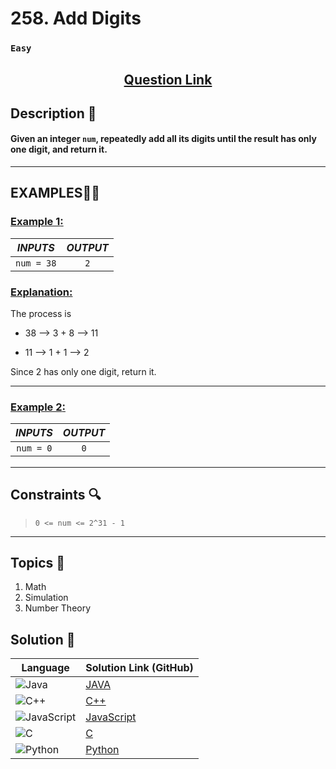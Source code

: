 # 258. Add Digits

### `Easy`


<h2 align="center">
<a href="https://leetcode.com/problems/add-digits/description/"><strong>Question Link</strong></a>
</h2>


## Description 📑

#### Given an integer `num`, repeatedly add all its digits until the result has only one digit, and return it.

---

## **EXAMPLES**💫✨ </br>

<h3>

<ins>**Example 1**:</ins> </br>


| _INPUTS_ | _OUTPUT_ |
| :-----------: | :-----------: |
| `num = 38` | `2` |

</h3>

<h3>
<ins>Explanation:</ins>
</h3>

The process is 

- 38 --> 3 + 8 --> 11

- 11 --> 1 + 1 --> 2 

Since 2 has only one digit, return it.

____
<h3>

<ins>**Example 2**:</ins> </br>

| _INPUTS_ | _OUTPUT_ |
| :-----------: | :-----------: |
| `num = 0` | `0` |

</h3>

____

## Constraints 🔍

> `0 <= num <= 2^31 - 1`

___

## Topics 📝

1. Math
2. Simulation
3. Number Theory


## Solution 📃

|  Language   |  Solution Link (GitHub) |
| ------------- | ------------- |
|  ![Java](https://img.shields.io/badge/java-%23ED8B00.svg?style=flat&logo=openjdk&logoColor=white)  | [JAVA](https://github.com/Purnima47/Leetcode-Solutions/blob/main/%F0%9F%9F%A2%20Easy/258%20-%20Add%20Digits/_258AddDigits.java) |
|  ![C++](https://img.shields.io/badge/c++-%2300599C.svg?style=plastic&logo=c%2B%2B&logoColor=white)  | [C++](https://github.com/Purnima47/Leetcode-Solutions/blob/main/%F0%9F%9F%A2%20Easy/258%20-%20Add%20Digits/_258AddDigits.cpp)  |
|  ![JavaScript](https://img.shields.io/badge/javascript-%23323330.svg?style=flat&logo=javascript&logoColor=%23F7DF1E)  | [JavaScript](https://github.com/Purnima47/Leetcode-Solutions/blob/main/%F0%9F%9F%A2%20Easy/258%20-%20Add%20Digits/_258AddDigits.js) |
|![C](https://img.shields.io/badge/c-%2300599C.svg?style=plastic&logo=c&logoColor=white)| [C](https://github.com/Purnima47/Leetcode-Solutions/blob/main/%F0%9F%9F%A2%20Easy/258%20-%20Add%20Digits/_258AddDigits.c) |
|![Python](https://img.shields.io/badge/python-3670A0?style=plastic&logo=python&logoColor=ffdd54)| [Python](https://github.com/Purnima47/Leetcode-Solutions/blob/main/%F0%9F%9F%A2%20Easy/258%20-%20Add%20Digits/_258AddDigits.py) |
